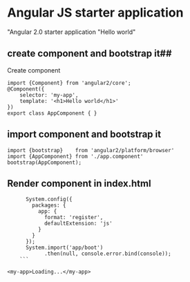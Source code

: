 # Angular JS  starter application #

"Angular 2.0 starter application "Hello world" 

## create component and bootstrap it##

Create component 
```
import {Component} from 'angular2/core';
@Component({
    selector: 'my-app',
    template: '<h1>Hello world</h1>'
})
export class AppComponent { }
```

## import component and bootstrap it ##
```
import {bootstrap}    from 'angular2/platform/browser'
import {AppComponent} from './app.component'
bootstrap(AppComponent);
```

## Render component in index.html ##

```
      System.config({
        packages: {        
          app: {
            format: 'register',
            defaultExtension: 'js'
          }
        }
      });
      System.import('app/boot')
            .then(null, console.error.bind(console));
    ```
  ```
    <my-app>Loading...</my-app>
  ```
